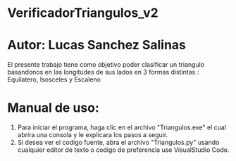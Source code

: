 # VerificadorTriangulos_v2

# Autor: Lucas Sanchez Salinas

El presente trabajo tiene como objetivo poder clasificar 
un triangulo basandonos en las longitudes de sus lados en
3 formas distintas : Equilatero, Isosceles y Escaleno

# Manual de uso:
  1. Para iniciar el programa, haga clic en el archivo "Triangulos.exe" el cual abrira una consola
  y le explicara los pasos a seguir. 
  2. Si desea ver el codigo fuente, abra el archivo "Triangulos.py" usando cualquier editor de texto o codigo
  de preferencia use VisualStudio Code.
